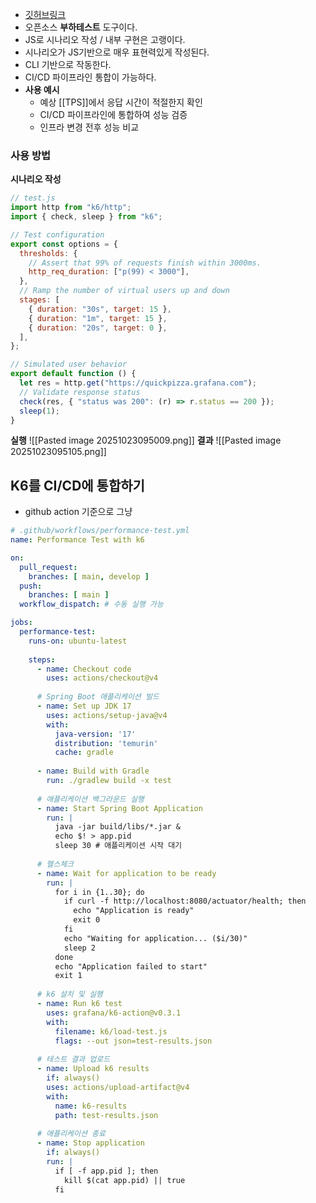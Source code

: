 - [깃허브링크](https://github.com/grafana/k6)
- 오픈소스 **부하테스트** 도구이다.
- JS로 시나리오 작성 / 내부 구현은 고랭이다.
- 시나리오가 JS기반으로 매우 표현력있게 작성된다.
- CLI 기반으로 작동한다.
- CI/CD 파이프라인 통합이 가능하다.
- **사용 예시**
	- 예상 [[TPS]]에서 응답 시간이 적절한지 확인
	- CI/CD 파이프라인에 통합하여 성능 검증
	- 인프라 변경 전후 성능 비교
### 사용 방법
**시나리오 작성**
```js
// test.js
import http from "k6/http";
import { check, sleep } from "k6";

// Test configuration
export const options = {
  thresholds: {
    // Assert that 99% of requests finish within 3000ms.
    http_req_duration: ["p(99) < 3000"],
  },
  // Ramp the number of virtual users up and down
  stages: [
    { duration: "30s", target: 15 },
    { duration: "1m", target: 15 },
    { duration: "20s", target: 0 },
  ],
};

// Simulated user behavior
export default function () {
  let res = http.get("https://quickpizza.grafana.com");
  // Validate response status
  check(res, { "status was 200": (r) => r.status == 200 });
  sleep(1);
}
```
**실행**
![[Pasted image 20251023095009.png]]
**결과**
![[Pasted image 20251023095105.png]]
## K6를 CI/CD에 통합하기
- github action 기준으로 그냥 
```yml
# .github/workflows/performance-test.yml
name: Performance Test with k6

on:
  pull_request:
    branches: [ main, develop ]
  push:
    branches: [ main ]
  workflow_dispatch: # 수동 실행 가능

jobs:
  performance-test:
    runs-on: ubuntu-latest
    
    steps:
      - name: Checkout code
        uses: actions/checkout@v4
      
      # Spring Boot 애플리케이션 빌드
      - name: Set up JDK 17
        uses: actions/setup-java@v4
        with:
          java-version: '17'
          distribution: 'temurin'
          cache: gradle
      
      - name: Build with Gradle
        run: ./gradlew build -x test
      
      # 애플리케이션 백그라운드 실행
      - name: Start Spring Boot Application
        run: |
          java -jar build/libs/*.jar &
          echo $! > app.pid
          sleep 30 # 애플리케이션 시작 대기
      
      # 헬스체크
      - name: Wait for application to be ready
        run: |
          for i in {1..30}; do
            if curl -f http://localhost:8080/actuator/health; then
              echo "Application is ready"
              exit 0
            fi
            echo "Waiting for application... ($i/30)"
            sleep 2
          done
          echo "Application failed to start"
          exit 1
      
      # k6 설치 및 실행
      - name: Run k6 test
        uses: grafana/k6-action@v0.3.1
        with:
          filename: k6/load-test.js
          flags: --out json=test-results.json
      
      # 테스트 결과 업로드
      - name: Upload k6 results
        if: always()
        uses: actions/upload-artifact@v4
        with:
          name: k6-results
          path: test-results.json
      
      # 애플리케이션 종료
      - name: Stop application
        if: always()
        run: |
          if [ -f app.pid ]; then
            kill $(cat app.pid) || true
          fi
```
